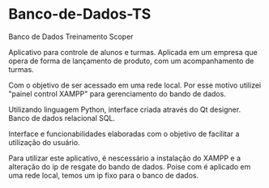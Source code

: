 # Banco-de-Dados-TS
Banco de Dados Treinamento Scoper

Aplicativo para controle de alunos e turmas. Aplicada em um empresa que opera de forma de lançamento de produto, com um acompanhamento de turmas.

Com o objetivo de ser acessado em uma rede local. Por esse motivo utilizei "painel control XAMPP" para gerenciamento do bando de dados.

Utilizando linguagem Python, interface criada através do Qt designer. Banco de dados relacional SQL.

Interface e funcionabilidades elaboradas com o objetivo de facilitar a utilização do usuário.

Para utilizar este aplicativo, é nescessário a instalação do XAMPP e a alteração do ip de resgate do bando de dados. Poise com é aplicado em uma rede local, temos um ip fixo para o banco de dados.
